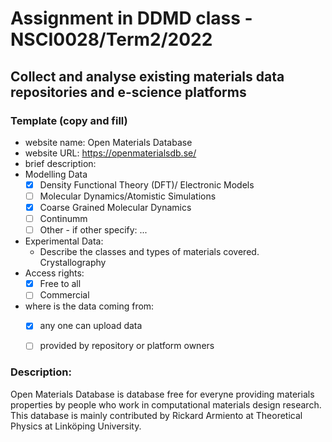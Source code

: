 # Assignment in DDMD class - NSCI0028/Term2/2022

## Collect and analyse existing materials data repositories and e-science platforms 

### Template (copy and fill) 
* website name: Open Materials Database
* website URL: https://openmaterialsdb.se/
* brief description: 
* Modelling Data 
  - [X] Density Functional Theory (DFT)/ Electronic Models
  - [ ] Molecular Dynamics/Atomistic Simulations
  - [X] Coarse Grained Molecular Dynamics
  - [ ] Continumm 
  - [ ] Other
        - if other specify: ...
* Experimental Data: 
  * Describe the classes and types of materials covered. 
    Crystallography
* Access rights: 
  - [X] Free to all 
  - [ ] Commercial 
* where is the data coming from:  
  - [X] any one can upload data 
  - [ ] provided by repository or platform owners
 
 
 ### Description:
 Open Materials Database is database free for everyne providing materials properties by people who work in computational materials design research. This database is mainly contributed by Rickard Armiento at Theoretical Physics at Linköping University.
